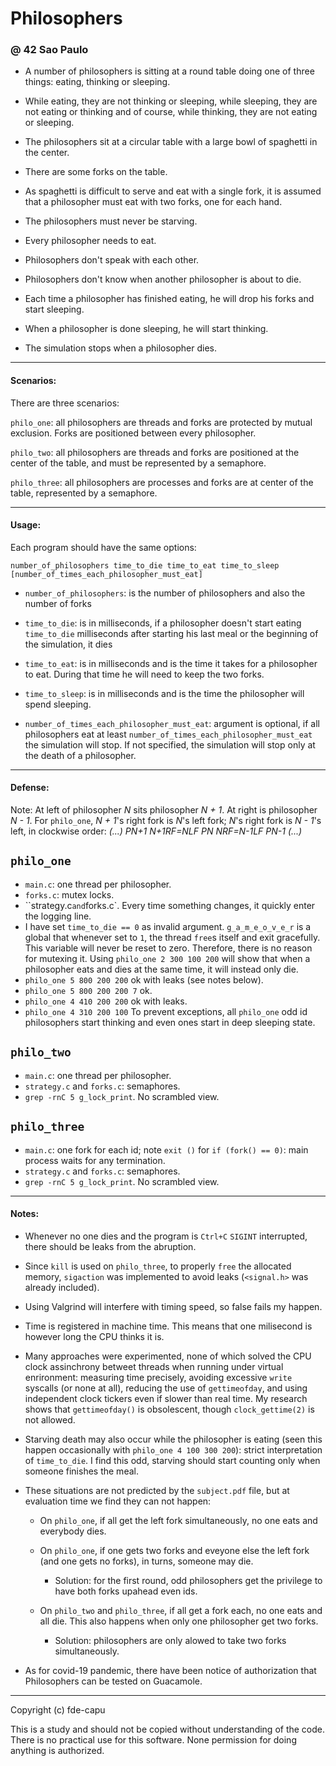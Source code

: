 # Philosophers
### @ 42 Sao Paulo

- A number of philosophers is sitting at a round table doing one of three things:
eating, thinking or sleeping.

- While eating, they are not thinking or sleeping, while sleeping, they are not eating
or thinking and of course, while thinking, they are not eating or sleeping.

- The philosophers sit at a circular table with a large bowl of spaghetti in the center.

- There are some forks on the table.

- As spaghetti is difficult to serve and eat with a single fork, it is assumed that a
philosopher must eat with two forks, one for each hand.

- The philosophers must never be starving.

- Every philosopher needs to eat.

- Philosophers don't speak with each other.

- Philosophers don't know when another philosopher is about to die.

- Each time a philosopher has finished eating, he will drop his forks and start sleeping.

- When a philosopher is done sleeping, he will start thinking.

- The simulation stops when a philosopher dies.

---

#### Scenarios:

There are three scenarios:

`philo_one`: all philosophers are threads and forks are protected by mutual exclusion. Forks are positioned between every philosopher.

`philo_two`: all philosophers are threads and forks are positioned at the center of the table, and must be represented by a semaphore.

`philo_three`: all philosophers are processes and forks are at center of the table, represented by a semaphore.

---

#### Usage:

Each program should have the same options:

```number_of_philosophers time_to_die time_to_eat time_to_sleep [number_of_times_each_philosopher_must_eat]```

- `number_of_philosophers`: is the number of philosophers and also the number
of forks

- `time_to_die`: is in milliseconds, if a philosopher doesn't start eating `time_to_die`
milliseconds after starting his last meal or the beginning of the simulation, it
dies

- `time_to_eat`: is in milliseconds and is the time it takes for a philosopher to
eat. During that time he will need to keep the two forks.

- `time_to_sleep`: is in milliseconds and is the time the philosopher will spend
sleeping.

- `number_of_times_each_philosopher_must_eat`: argument is optional, if all
philosophers eat at least `number_of_times_each_philosopher_must_eat` the
simulation will stop. If not specified, the simulation will stop only at the death
of a philosopher.

---

#### Defense:

Note:
At left of philosopher *N* sits philosopher *N + 1*. At right is philosopher *N - 1*.
For `philo_one`, *N + 1*'s right fork is *N*'s left fork; *N*'s right fork is *N - 1*'s
left, in clockwise order:
_(...) PN+1 N+1RF=NLF PN NRF=N-1LF PN-1 (...)_

## `philo_one`

- `main.c`: one thread per philosopher.
- `forks.c`: mutex locks.
- ``strategy.c` and `forks.c`. Every time something changes, it quickly enter the
  logging line.
- I have set `time_to_die == 0` as invalid argument.
  `g_a_m_e_o_v_e_r` is a global that whenever set to `1`, the thread
  `free`s itself and exit gracefully. This variable will never
  be reset to zero. Therefore, there is no reason for mutexing it.
  Using `philo_one 2 300 100 200` will show that when a philosopher
  eats and dies at the same time, it will instead only die.
- `philo_one 5 800 200 200` ok with leaks (see notes below).
- `philo_one 5 800 200 200 7` ok.
- `philo_one 4 410 200 200` ok with leaks.
- `philo_one 4 310 200 100`
  To prevent exceptions, all `philo_one` odd id philosophers start thinking and
  even ones start in deep sleeping state.

## `philo_two`

- `main.c`: one thread per philosopher.
- `strategy.c` and `forks.c`: semaphores.
- `grep -rnC 5 g_lock_print`. No scrambled view.

## `philo_three`

- `main.c`: one fork for each id; note `exit ()` for `if (fork() == 0)`: main process waits for any termination.
- `strategy.c` and `forks.c`: semaphores.
- `grep -rnC 5 g_lock_print`. No scrambled view.

---

#### Notes:

- Whenever no one dies and the program is `Ctrl+C` `SIGINT`
interrupted, there should be leaks from the abruption.

- Since `kill` is used on `philo_three`, to properly `free` the
allocated memory, `sigaction` was implemented to avoid leaks
(`<signal.h>` was already included).

- Using Valgrind will interfere with timing speed, so false fails my happen.

- Time is registered in machine time. This means that one
milisecond is however long the CPU thinks it is.

- Many approaches were experimented, none of which solved the CPU clock
  assinchrony betweet threads when running under virtual enrironment:
  measuring time precisely, avoiding excessive `write` syscalls (or none
  at all), reducing the use of `gettimeofday`, and using independent
  clock tickers even if slower than real time.
  My research shows that `gettimeofday()` is obsolescent, though `clock_gettime(2)` is not allowed.

- Starving death may also occur while the philosopher
  is eating (seen this happen occasionally with `philo_one 4 100 300 200`):
  strict interpretation of `time_to_die`. I find this odd, starving 
  should start counting only when someone finishes the meal.

- These situations are not predicted by the `subject.pdf` file, but at evaluation time we find they can not happen:

  - On `philo_one`, if all get the left fork simultaneously, no one eats and everybody dies.
  - On `philo_one`, if one gets two forks and eveyone else the left fork (and one gets no forks), in turns, someone may die.
  	- Solution: for the first round, odd philosophers get the privilege to have both forks upahead even ids.

  - On `philo_two` and `philo_three`, if all get a fork each, no one eats and all die.
    This also happens when only one philosopher get two forks.
    - Solution: philosophers are only alowed to take two forks simultaneously.

- As for covid-19 pandemic, there have been notice of authorization that Philosophers can be tested on Guacamole.

---

Copyright (c) fde-capu

This is a study and should not be copied without understanding of the code. There is no practical use for this software. None permission for doing anything is authorized.
